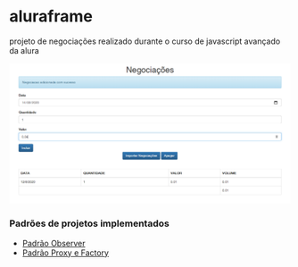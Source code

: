 # aluraframe
projeto de negociações realizado durante o curso de javascript avançado da alura

![projeto-negociacoes](./client/imgs/negociacoes.png)

### Padrões de projetos implementados

- [Padrão Observer](https://github.com/leticiacamposs2/aluraframe/tree/padrao-de-projeto-observer)
- [Padrão Proxy e Factory](https://github.com/leticiacamposs2/aluraframe/tree/padrao-de-projeto-proxy-e-factory)